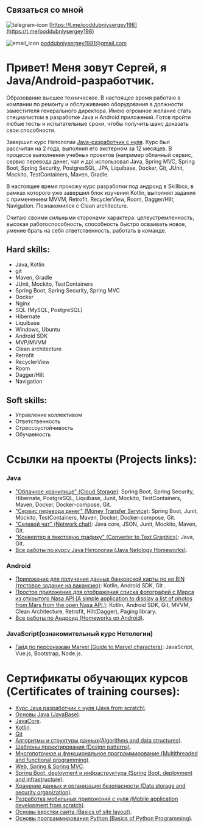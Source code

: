 ## Связаться со мной

![telegram-icon](https://user-images.githubusercontent.com/100315629/209927139-1be984f2-7d06-4232-9962-0dc0e9668f40.jpg)
[https://t.me/poddubniysergey198](https://t.me/poddubniysergey198)


![email_icon](https://user-images.githubusercontent.com/100315629/209927379-4724cda5-ccf3-4c5a-a2d4-1d8465484e0a.png)
poddubniysergey1981@gmail.com


# Привет! Меня зовут Сергей, я Java/Android-разработчик. 

Образование высшее техническое. 
В настоящее время работаю в компании по ремонту и обслуживанию оборудования в должности заместителя генерального директора. 
Имею огромное желание стать специалистом в разработке Java и Android приложений. Готов пройти любые тесты и испытательные сроки, чтобы получить шанс доказать свои способности.

Завершил курс Нетологии [Java-разработчик с нуля](https://netology.ru/programs/java-developer#/). Курс был рассчитан на 2 года, выполнил его экстерном за 12 месяцев. В процессе выполнения учебных проектов (например облачный сервис, сервис перевода денег, чат и др) использовал Java, Spring MVC, Spring Boot, Spring Security, PostgresSQL, JPA, Liquibase, Docker, Git,  JUnit, Mockito, TestContainers, Maven, Gradle.

В настоящее время прохожу курс разработки под андроид в Skillbox, в рамках которого уже завершил блок изучения Kotlin, выполнял задания с применением MVVM, Retrofit, RecyclerView, Room, Dagger/Hilt, Navigation. Познакомился с Clean architecture.

Считаю своими сильными сторонами характера: целеустремленность, высокая работоспособность, способность быстро осваивать новое, умение брать на себя ответственность, работать в команде.

## Hard skills:
- Java, Kotlin
- git
- Maven, Gradle
- JUnit, Mockito, TestContainers
- Spring Boot, Spring Security, Spring MVC
- Docker
- Nginx
- SQL (MySQL, PostgreSQL)
- Hibernate
- Liquibase
- Windows, Ubuntu
- Android SDK
- MVP/MVVM
- Clean architecture
- Retrofit
- RecyclerView
- Room
- Dagger/Hilt
- Navigation

## Soft skills:
- Управление коллективом
- Ответственность
- Стрессоустойчивость
- Обучаемость

# Ссылки на проекты (Projects links):

### Java
- ["Облачное хранилище" (Cloud Storage)](https://github.com/PoddubniySerg/StorageCloud.git): Spring Boot, Spring Security, Hibernate, PostgreSQL, Liquibase, Junit, Mockito, TestContainers, Maven, Docker, Docker-compose, Git.
- ["Сервис перевода денег" (Money Transfer Service)](https://github.com/PoddubniySerg/MoneyTransferApp.git): Spring Boot, Junit, Mockito, TestContainers, Maven, Docker, Docker-compose, Git.
- ["Сетевой чат" (Network chat)](https://github.com/PoddubniySerg/Networkchat.git): Java core, JSON, Junit, Mockito, Maven, Git.
- ["Конвертер в текстовую графику" (Converter to Text Graphics)](https://github.com/PoddubniySerg/Graphics_converter.git): Java, Git.
- [Все работы по курсу Java Нетологии (Java Netology Homeworks)](https://github.com/PoddubniySerg/Homeworks.git).

### Android
- [Приложение для получения данных банковской карты по ее BIN (тестовое задание на вакансию)](https://github.com/PoddubniySerg/BinListNetClient): Kotlin, Android SDK, Git .
- [Простое приложение для отображения списка фотографий с Марса из открытого Nasa API (A simple application to display a list of photos from Mars from the open Nasa API.)](https://github.com/PoddubniySerg/MarsPhotosNasaAPI.git): Kotlin, Android SDK, Git, MVVM, Clean Architecture, Retrofit, Hilt(Dagger), Paging library.
- [Все работы по Андроид (Homeworks on Android)](https://github.com/PoddubniySerg/-Homeworks-on-Android-.git). 

### JavaScript(ознакомительный курс Нетологии)
- [Гайд по персонажам Marvel (Guide to Marvel characters)](https://github.com/PoddubniySerg/Marvel-characters-history.git): JavaScript, Vue.js, Bootstrap, Node.js.

# Сертификаты обучающих курсов (Certificates of training courses):
- [Курс Java разработчик с нуля (Java from scratch)](https://github.com/PoddubniySerg/CV_Sergey_Poddubniy_JAVA-developer/blob/master/Certificates/Java%20%20from%20scratch.pdf).
- [Основы Java (JavaBase)](https://github.com/PoddubniySerg/CV_Sergey_Poddubniy_JAVA-developer/blob/master/Certificates/JavaBase.pdf).
- [JavaCore](https://github.com/PoddubniySerg/CV_Sergey_Poddubniy_JAVA-developer/blob/master/Certificates/JavaCore.pdf).
- [Kotlin](https://github.com/PoddubniySerg/CV_Sergey_Poddubniy_JAVA-developer/blob/master/Certificates/KotlinSkillBox.pdf).
- [Git](https://github.com/PoddubniySerg/CV_Sergey_Poddubniy_JAVA-developer/blob/master/Certificates/Git.pdf)
- [Алгоритмы и структуры данных(Algorithms and data structures)](https://github.com/PoddubniySerg/CV_Sergey_Poddubniy_JAVA-developer/blob/master/Certificates/AlgorithmsAndDataStructures.pdf).
- [Шаблоны проектирования (Design patterns)](https://github.com/PoddubniySerg/CV_Sergey_Poddubniy_JAVA-developer/blob/master/Certificates/designPatterns.pdf).
- [Многопоточное и функциональное программирование (Multithreaded and functional programming)](https://github.com/PoddubniySerg/CV_Sergey_Poddubniy_JAVA-developer/blob/master/Certificates/Multithreading.pdf).
- [Web, Spring & Spring MVC](https://github.com/PoddubniySerg/CV_Sergey_Poddubniy_JAVA-developer/blob/master/Certificates/WebSpringMVC.pdf).
- [Spring Boot, deployment и инфраструктура (Spring Boot, deployment and infrastructure)](https://github.com/PoddubniySerg/CV_Sergey_Poddubniy_JAVA-developer/blob/master/Certificates/SpringBoot.pdf).
- [Хранение данных и организация безопасности (Data storage and security organization)](https://github.com/PoddubniySerg/CV_Sergey_Poddubniy_JAVA-developer/blob/master/Certificates/DatabaseAndSecurity.pdf).
- [Разработка мобильных приложений с нуля (Mobile application development from scratch)](https://github.com/PoddubniySerg/CV_Sergey_Poddubniy_JAVA-developer/blob/master/Certificates/StartAndroidNetology.pdf).
- [Основы верстки сайта (Basics of site layout)](https://github.com/PoddubniySerg/CV_Sergey_Poddubniy_JAVA-developer/blob/master/Certificates/html%20%26%20css.pdf).
- [Основы программирования Python (Basics of Python Programming)](https://github.com/PoddubniySerg/CV_Sergey_Poddubniy_JAVA-developer/blob/master/Certificates/python.pdf).
